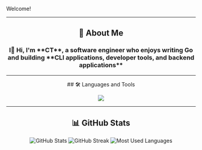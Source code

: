 Welcome!

---

## <div align="center">🚀 About Me</div>
<h3 align="center">I👋 Hi, I'm **CT**, a software engineer who enjoys writing Go and building **CLI applications, developer tools, and backend applications**</h3>


---

<div align="center">## 🛠️ Languages and Tools</div>
<p align="center">
  <a href="https://skillicons.dev">
    <img src="https://skillicons.dev/icons?i=go,aws,docker,js,ts,nestjs,nodejs,py,mysql,postgres,git" />
  </a>
</p>

---

## <div align="center">📊 GitHub Stats</div>
<p align="center">
  <img src="https://github-readme-stats.vercel.app/api?username=Ujstor&show_icons=true&theme=dark" alt="GitHub Stats"/>
  <img src="https://github-readme-streak-stats.herokuapp.com/?user=Ujstor&theme=dark" alt="GitHub Streak"/>
  <img src="https://github-readme-stats.vercel.app/api/top-langs/?username=Ujstor&layout=compact&theme=dark" alt="Most Used Languages"/>
</p>
